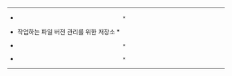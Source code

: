 *****************************************
*                                       *
*  작업하는 파일 버전 관리를 위한 저장소  *
*                                       *
*                                       *
*****************************************